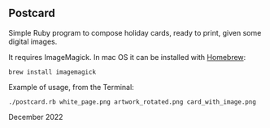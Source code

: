 ## Postcard

Simple Ruby program to compose holiday cards, ready to print, given some digital
images.

It requires ImageMagick. In mac OS it can be installed with
[Homebrew](https://brew.sh):

    brew install imagemagick

Example of usage, from the Terminal:

    ./postcard.rb white_page.png artwork_rotated.png card_with_image.png

December 2022

